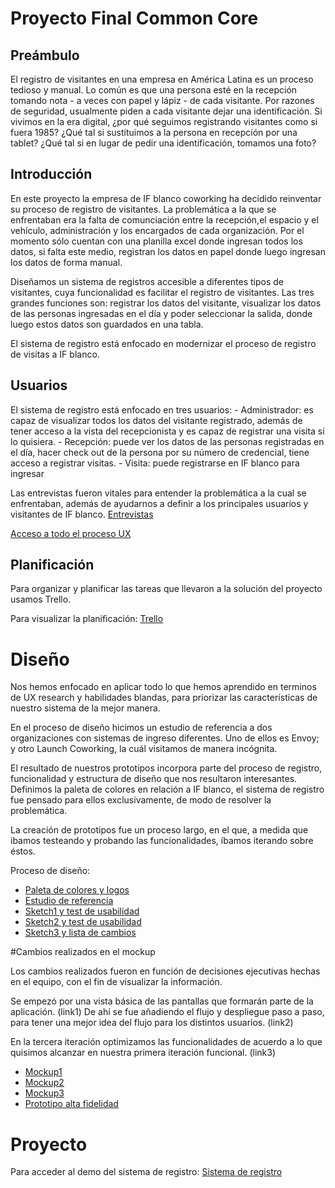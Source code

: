 # Proyecto Final Common Core
## Preámbulo
El registro de visitantes en una empresa en América Latina es un proceso tedioso y manual. Lo común es que una persona esté en la recepción tomando nota - a veces con papel y lápiz - de cada visitante. Por razones de seguridad, usualmente piden a cada visitante dejar una identificación. Si vivimos en la era digital, ¿por qué seguimos registrando visitantes como si fuera 1985? ¿Qué tal si sustituimos a la persona en recepción por una tablet? ¿Qué tal si en lugar de pedir una identificación, tomamos una foto? 

## Introducción
En este proyecto la empresa de IF blanco coworking ha decidido reinventar su proceso de registro de visitantes. La problemática a la que se enfrentaban era la falta de comunciación entre la recepción,el espacio y el vehículo, administración y los encargados de cada organización. Por el momento sólo cuentan con una planilla excel donde ingresan todos los datos, si falta este medio, registran los datos en papel donde luego ingresan los datos de forma manual.

Diseñamos un sistema de registros accesible a diferentes tipos de visitantes, cuya funcionalidad es facilitar el registro de visitantes. Las tres grandes funciones son: registrar los datos del visitante, visualizar los datos de las personas ingresadas en el día y poder seleccionar la salida, donde luego estos datos son guardados en una tabla.
    
El sistema de registro está enfocado en modernizar el proceso de registro de visitas a IF blanco.

## Usuarios

El sistema de registro está enfocado en tres usuarios:
    - Administrador: es capaz de visualizar todos los datos del visitante registrado, además de tener acceso a la vista del recepcionista y es capaz de registrar una visita si lo quisiera.
    - Recepción: puede ver los datos de las personas registradas en el día, hacer check out de la persona por su número de credencial, tiene acceso a registrar visitas.
    - Visita: puede registrarse en IF blanco para ingresar 

Las entrevistas fueron vitales para entender la problemática a la cual se enfrentaban, además de ayudarnos a definir a los principales usuarios y visitantes de IF blanco.
[Entrevistas](https://drive.google.com/open?id=1zKtdYXtt6d9VvrUTc15kjilr-FKFJWnf) 

[Acceso a todo el proceso UX]()

## Planificación
Para organizar y planificar las tareas que llevaron a la solución del proyecto usamos Trello.

Para visualizar la planificación:
[Trello](https://trello.com/b/EgQghFoA/sistema-de-registro)

# Diseño
Nos hemos enfocado en aplicar todo lo que hemos aprendido en terminos de UX research y habilidades blandas, para priorizar las características de nuestro sistema de la mejor manera.

En el proceso de diseño hicimos un estudio de referencia a dos organizaciones con sistemas de ingreso diferentes. Uno de ellos es Envoy; y otro Launch Coworking, la cuál visitamos de manera incógnita.

El resultado de nuestros prototipos incorpora parte del proceso de registro, funcionalidad y estructura de diseño que nos resultaron interesantes. Definimos la paleta de colores en relación a IF blanco, el sistema de registro fue pensado para ellos exclusivamente, de modo de resolver la problemática.

La creación de prototipos fue un proceso largo, en el que, a medida que ibamos testeando y probando las funcionalidades, íbamos iterando sobre éstos.

Proceso de diseño:
- [Paleta de colores y logos](https://drive.google.com/open?id=18__cFXwKez4zVDgrJfMRmkfwIwmP-Vta)
- [Estudio de referencia](https://drive.google.com/open?id=1u7VJj6hDFAsc3zl5pjvQhi70dBE13m9-)
- [Sketch1 y test de usabilidad](https://drive.google.com/open?id=1WbmBijOFyIaOARiLKiYXZzWhZRequ8Wn)
- [Sketch2 y test de usabilidad](https://drive.google.com/open?id=1USSgs6hFlF5LqX2MDuVnpzvwizwYHMb-)
- [Sketch3 y lista de cambios](https://drive.google.com/open?id=1tHSOdG9XXlHC7ckO3mXJbsyPrHG_4jCl)


#Cambios realizados en el mockup

Los cambios realizados fueron en función de decisiones ejecutivas hechas en el equipo, con el fin de visualizar la información. 

Se empezó por una vista básica de las pantallas que formarán parte de la aplicación. (link1)
De ahí se fue añadiendo el flujo y despliegue paso a paso, para tener una mejor idea del flujo para los distintos usuarios. (link2)

En la tercera iteración optimizamos las funcionalidades de acuerdo a lo que quisimos alcanzar en nuestra primera iteración funcional. (link3)

- [Mockup1](https://www.figma.com/file/TgrNlWctUcmQimOHDyiwQ9Ye/Sistema-de-registro-1)
- [Mockup2](https://www.figma.com/file/naNj19U2FidQZCPvdaprVb/Sistema-de-registro-2)
- [Mockup3](https://www.figma.com/file/97mOuNCJBEoEfN2FrrMPQ1/Sistema-de-registro-final?node-id=0%3A1)
- [Prototipo alta fidelidad](https://www.figma.com/proto/97mOuNCJBEoEfN2FrrMPQ1/Sistema-de-registro-final?node-id=59%3A519&scaling=scale-down)

# Proyecto

Para acceder al demo del sistema de registro:
[Sistema de registro](https://mia5391.github.io/scl-2018-01-ProyectoFinalCore/public/)
